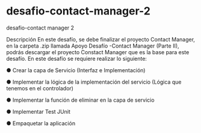 # desafio-contact-manager-2
 desafio-contact manager 2

 Descripción
En este desafío, se debe finalizar el proyecto Contact Manager, en la carpeta .zip llamada
Apoyo Desafío -Contact Manager (Parte II), podrás descargar el proyecto Constact Manager
que es la base para este desafío.
En este desafío se requiere realizar lo siguiente:

● Crear la capa de Servicio (Interfaz e Implementación)

● Implementar la lógica de la implementación del servicio (Lógica que tenemos en el controlador)

● Implementar la función de eliminar en la capa de servicio

● Implementar Test JUnit

● Empaquetar la aplicación

